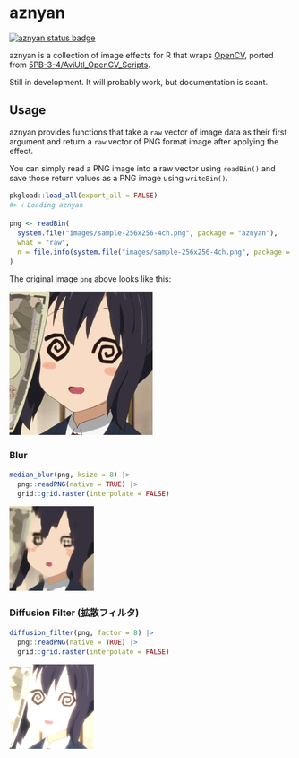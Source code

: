 # aznyan


<!-- README.md is generated from README.qmd. Please edit that file -->

<!-- badges: start -->

[![aznyan status
badge](https://paithiov909.r-universe.dev/aznyan/badges/version.png)](https://paithiov909.r-universe.dev/aznyan)
<!-- badges: end -->

aznyan is a collection of image effects for R that wraps
[OpenCV](https://opencv.org/), ported from
[5PB-3-4/AviUtl_OpenCV_Scripts](https://github.com/5PB-3-4/AviUtl_OpenCV_Scripts).

Still in development. It will probably work, but documentation is scant.

## Usage

aznyan provides functions that take a `raw` vector of image data as
their first argument and return a `raw` vector of PNG format image after
applying the effect.

You can simply read a PNG image into a raw vector using `readBin()` and
save those return values as a PNG image using `writeBin()`.

``` r
pkgload::load_all(export_all = FALSE)
#> ℹ Loading aznyan

png <- readBin(
  system.file("images/sample-256x256-4ch.png", package = "aznyan"),
  what = "raw",
  n = file.info(system.file("images/sample-256x256-4ch.png", package = "aznyan"))$size
)
```

The original image `png` above looks like this:

![original image](inst/images/sample-256x256-4ch.png)

### Blur

``` r
median_blur(png, ksize = 8) |>
  png::readPNG(native = TRUE) |>
  grid::grid.raster(interpolate = FALSE)
```

<img src="man/figures/README-median-blur-1.png" style="width:30.0%" />

### Diffusion Filter (拡散フィルタ)

``` r
diffusion_filter(png, factor = 8) |>
  png::readPNG(native = TRUE) |>
  grid::grid.raster(interpolate = FALSE)
```

<img src="man/figures/README-diffusion-1.png" style="width:30.0%" />
